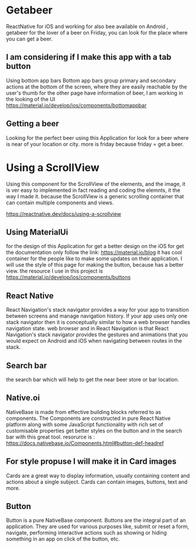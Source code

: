 # Getabeer
ReactNative  for iOS and working for also bee available on Android , getabeer for the lover of a beer on Friday, you can look for the place where you can get a beer.
## I am considering if I make this app with a tab button 
Using bottom app bars
Bottom app bars group primary and secondary actions at the bottom of the screen, where they are easily reachable by the user's thumb for the other page have information of beer, I am working in the looking of the UI
https://material.io/develop/ios/components/bottomappbar

## Getting a beer 

Looking for the perfect beer using this Application for look for a beer where is near of your location or city. 
more is friday because friday = get a beer.

# Using a ScrollView
Using this component for the ScrollView of the elements, and the image, it is ver easy to implemented in fact reading and coding the elemnts, it the way I made it.
because the ScrollView is a generic scrolling container that can contain multiple components and views.

https://reactnative.dev/docs/using-a-scrollview

## Using MaterialUi
for the design of this Application for get a better design on the iOS
for get the documentation only follow the link: https://material.io/blog
it has cool container for the people like to make some updates on their application.
I will use the style of this page for making the button, because has a better view. the resource I use in this project is 
https://material.io/develop/ios/components/buttons

## React Native 

React Navigation's stack navigator provides a way for your app to transition between screens and manage navigation history. If your app uses only one stack navigator then it is conceptually similar to how a web browser handles navigation state.
web browser and in React Navigation is that React Navigation's stack navigator provides the gestures and animations that you would expect on Android and iOS when navigating between routes in the stack.
## Search bar
the search bar which will help to get the near beer store or bar location.

## Native.oi

NativeBase is made from effective building blocks referred to as components. The Components are constructed in pure React Native platform along with some JavaScript functionality with rich set of customisable properties get better styles on the button and in the search bar with this great tool. 
resorurce is : https://docs.nativebase.io/Components.html#button-def-headref
## For style propuse I will make it in Card images
Cards are a great way to display information, usually containing content and actions about a single subject. Cards can contain images, buttons, text and more.

## Button 
Button is a pure NativeBase component.
Buttons are the integral part of an application. They are used for various purposes like, submit or reset a form, navigate, performing interactive actions such as showing or hiding something in an app on click of the button, etc.
